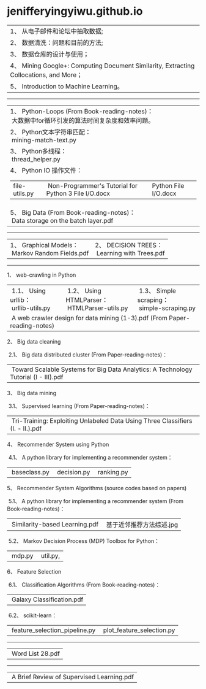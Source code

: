 # jenifferyingyiwu.github.io
<title>
Part I.  &nbsp;&nbsp;从电子邮件和论坛中抽取数据 (From Book-reading-notes)
</title>
<p>
<table>
  <tr>
    <td>
	1、&nbsp;从电子邮件和论坛中抽取数据;
    </td>
  </tr>
  <tr>
    <td>
	2、&nbsp;数据清洗：问题和目前的方法;
    </td>
  </tr>
  <tr>
    <td>
	3、&nbsp;数据仓库的设计与使用；
    </td>
  </tr>
  <tr>
    <td>
	4、&nbsp;Mining Google+: Computing Document Similarity, Extracting Collocations, and More；
    </td>
  </tr>
  <tr>
    <td>
	5、&nbsp;Introduction to Machine Learning。
    </td>
  </tr>
</table>
</p>
<hr/>
<title>
Part II. &nbsp;&nbsp;Problems encountered in the work
</title>
<table>
  <tr>
    <td>
	1、&nbsp;Python-Loops (From Book-reading-notes)：<br/>
	&nbsp;大数据中for循环引发的算法时间复杂度和效率问题。
    </td>
  </tr>
  <tr>
    <td>
	2、&nbsp;Python文本字符串匹配：<br/>
	&nbsp;mining-match-text.py
    </td>
  </tr>
  <tr>
    <td>
	3、&nbsp;Python多线程：<br/>
	&nbsp;thread_helper.py 
    </td>
  </tr>
  <tr>
    <td>
	4、&nbsp;Python IO 操作文件：<br/>
	<table>
  		<tr>
    			<td>
    				file-utils.py <br/>
    			</td>
    			<td>
    				&nbsp;Non-Programmer's Tutorial for Python 3 File I/O.docx <br/>
    			</td>
    			<td>
    				Python File I/O.docx
    			</td>
  		</tr>
	</table>
    </td>
  </tr>
  <tr>
    <td>
	5、&nbsp;Big Data (From Book-reading-notes)：<br/>
	&nbsp;Data storage on the batch layer.pdf
    </td>
  </tr>
</table>
<hr/>
<title>
Part III.  &nbsp;&nbsp;Machine Learning Algorithms (From Book-reading-notes)
</title>
<table>
<tr>
	<td>
	1、&nbsp;Graphical Models：<br/>
	&nbsp;Markov Random Fields.pdf
        </td>
        <td>
	2、&nbsp;DECISION TREES：<br/>
	&nbsp;Learning with Trees.pdf
	</td>
</tr>
</table>
<hr/>
<title>
Part IV.  &nbsp;&nbsp;Journal Papers
</title>
<p>
1、&nbsp;web-crawling in Python 
</p>
<table>
<tr>
	<td>
	&nbsp;1.1、&nbsp;Using urllib：<br/>
	&nbsp;urllib-utils.py
	</td>
	<td>
	&nbsp;1.2、&nbsp;Using HTMLParser： <br/>
	&nbsp;HTMLParser-utils.py
	</td>
	<td>
	&nbsp;1.3、&nbsp;Simple scraping：<br/>
	&nbsp;simple-scraping.py
	</td>
</tr>
<tr>
	<td colspan="3">
	&nbsp;A web crawler design for data mining (1-3).pdf (From Paper-reading-notes)
	</td>
</tr>
</table>
<p>
2、&nbsp;Big data cleaning
</p>
<p>
&nbsp;2.1、&nbsp;Big data distributed cluster (From Paper-reading-notes)：<br/>
<table>
  <tr>
    <td>
    &nbsp;Toward Scalable Systems for Big Data Analytics: A Technology Tutorial (I - III).pdf
    </td>
  </tr>
</table>
</p>
<p>
3、&nbsp;Big data mining
</p>
<p>
&nbsp;3.1、&nbsp;Supervised learning (From Paper-reading-notes)：<br/>
<table>
  <tr>
    <td>
    &nbsp;Tri-Training: Exploiting Unlabeled Data Using Three Classifiers (I. - II.).pdf
    </td>
  </tr>
</table>
</p>
<p>
4、&nbsp;Recommender System using Python
</p>
<p>
&nbsp;4.1、&nbsp;A python library for implementing a recommender system：<br/>
<table>
  <tr>
    <td>
    &nbsp;baseclass.py
    </td>
    <td>
    &nbsp;decision.py
    </td>
    <td>
    &nbsp;ranking.py
    </td>
  </tr>
</table>
</p>
<p>
5、&nbsp;Recommender System Algorithms (source codes based on papers)
</p>
<p>
&nbsp;5.1、&nbsp;A python library for implementing a recommender system (From Book-reading-notes)：<br/>
<table>
  <tr>
    <td>
    &nbsp;Similarity-based Learning.pdf
    </td>
    <td>
    &nbsp;基于近邻推荐方法综述.jpg
    </td>
  </tr>
</table>
</p>
<p>
&nbsp;5.2、&nbsp;Markov Decision Process (MDP) Toolbox for Python：<br/>
<table>
  <tr>
    <td>
    &nbsp;mdp.py
    </td>
    <td>
    &nbsp;util.py, 
    </td>
  </tr>
</table>
</p>
<p>
6、&nbsp;Feature Selection
</p>
<p>
&nbsp;6.1、&nbsp;Classification Algorithms (From Book-reading-notes)：<br/>
<table>
  <tr>
    <td>
    &nbsp;Galaxy Classification.pdf
    </td>
  </tr>
</table>
</p>
<p>
&nbsp;6.2、&nbsp;scikit-learn：<br/>
<table>
  <tr>
    <td>
    &nbsp;feature_selection_pipeline.py
    </td>
    <td>
    &nbsp;plot_feature_selection.py
    </td>
  </tr>
</table>
</p>
<hr/>
<title>
Part V.  &nbsp;&nbsp;IELTS reading notes (From IELTS-studying folder)
</title>
<table>
<tr>
	<td>
	&nbsp;Word List  28.pdf
        </td>
</tr>
</table>
<hr/>
<title>
Part VI.  &nbsp;&nbsp;Ph.D Papers Algorithms (From Ph.D-studying folder)
</title>
<table>
<tr>
	<td>
	&nbsp;A Brief Review of Supervised Learning.pdf
        </td>
</tr>
</table>

